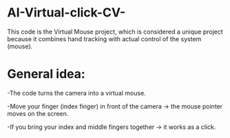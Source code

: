 # AI-Virtual-click-CV-
This code is the Virtual Mouse project, which is considered a unique project because it combines hand tracking with actual control of the system (mouse).

# General idea:

-The code turns the camera into a virtual mouse.

-Move your finger (index finger) in front of the camera → the mouse pointer moves on the screen.

-If you bring your index and middle fingers together → it works as a click.
